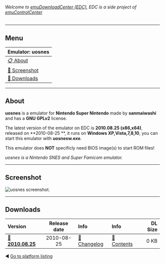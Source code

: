 ###### Welcome to [emuDownloadCenter (EDC)](https://github.com/PhoenixInteractiveNL/emuDownloadCenter/wiki/), EDC is a side project of [emuControlCenter](https://github.com/PhoenixInteractiveNL/emuControlCenter/wiki/)
***
## Menu
| **Emulator: uosnes** |
|:---------|
| [:clipboard: About](#about) |
| [:sunrise: Screenshot](#screenshot) |
| [:floppy_disk: Downloads](#downloads) |
***
## About
**uosnes** is a emulator for **Nintendo Super Nintendo** made by **sanmaiwashi** and has a **GNU GPLv2** license.

The latest version of the emulator on EDC is **2010.08.25 (x86,x64)**, released on **2010-08-25 **, it runs on **Windows XP,Vista,7,8,10**, you can start this emulator with **uosnesw.exe**.

This emulator does **NOT** specificly need BIOS image(s) to start ROM files!

_uosnes is a Nintendo SNES and Super Famicom emulator._
***
## Screenshot
![](https://raw.githubusercontent.com/PhoenixInteractiveNL/emuDownloadCenter/master/hooks/uosnes/screen.jpg "uosnes screenshot.")
***
## Downloads
| Version  | Release date  | Info       | Info       | DL Size    |
|:---------|:-------------:|:-----------|:-----------|-----------:|
| [:floppy_disk: **2010.08.25**](https://github.com/PhoenixInteractiveNL/edc-repo0005/raw/master/uosnes/2010.08.25.7z) | 2010-08-25 | [:page_facing_up: Changelog](https://github.com/PhoenixInteractiveNL/edc-repo0005/blob/master/uosnes/2010.08.25_changelog.txt) | [:mag_right: Contents](https://github.com/PhoenixInteractiveNL/edc-repo0005/blob/master/uosnes/2010.08.25_contents.txt) | 0 KB |

:arrow_backward: [Go to platform listing](https://github.com/PhoenixInteractiveNL/emuDownloadCenter/wiki/EDC-Platform-List)
